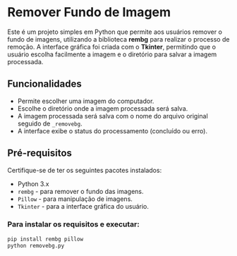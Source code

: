 # Remover Fundo de Imagem

Este é um projeto simples em Python que permite aos usuários remover o fundo de imagens, utilizando a biblioteca **rembg** para realizar o processo de remoção. A interface gráfica foi criada com o **Tkinter**, permitindo que o usuário escolha facilmente a imagem e o diretório para salvar a imagem processada.

## Funcionalidades

- Permite escolher uma imagem do computador.
- Escolhe o diretório onde a imagem processada será salva.
- A imagem processada será salva com o nome do arquivo original seguido de `_removebg`.
- A interface exibe o status do processamento (concluído ou erro).

## Pré-requisitos

Certifique-se de ter os seguintes pacotes instalados:

- Python 3.x
- `rembg` - para remover o fundo das imagens.
- `Pillow` - para manipulação de imagens.
- `Tkinter` - para a interface gráfica do usuário.

### Para instalar os requisitos e executar:

```bash
pip install rembg pillow
python removebg.py